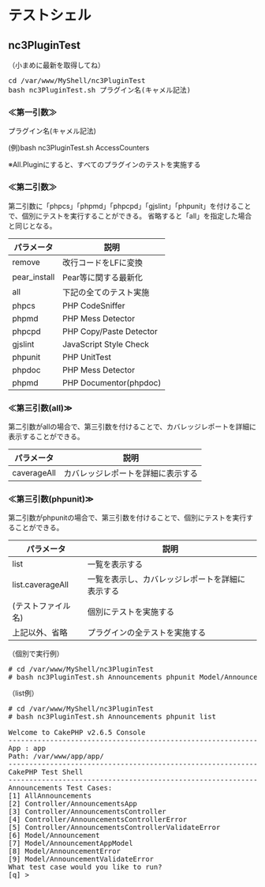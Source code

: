 # テストシェル

## nc3PluginTest
（小まめに最新を取得してね）

<pre>
cd /var/www/MyShell/nc3PluginTest
bash nc3PluginTest.sh プラグイン名(キャメル記法)
</pre>

### ≪第一引数≫

プラグイン名(キャメル記法)

(例)bash nc3PluginTest.sh AccessCounters

※All.Pluginにすると、すべてのプラグインのテストを実施する


### ≪第二引数≫

第二引数に「phpcs」「phpmd」「phpcpd」「gjslint」「phpunit」を付けることで、個別にテストを実行することができる。
省略すると「all」を指定した場合と同じとなる。

| パラメータ         | 説明                    |
| ------------------ | ----------------------- |
| remove             | 改行コードをLFに変換    |
| pear_install       | Pear等に関する最新化    |
| all                | 下記の全てのテスト実施  |
| phpcs              | PHP CodeSniffer         |
| phpmd              | PHP Mess Detector       |
| phpcpd             | PHP Copy/Paste Detector |
| gjslint            | JavaScript Style Check  |
| phpunit            | PHP UnitTest            |
| phpdoc             | PHP Mess Detector       |
| phpmd              | PHP Documentor(phpdoc)  |


### ≪第三引数(all)≫

第二引数がallの場合で、第三引数を付けることで、カバレッジレポートを詳細に表示することができる。

| パラメータ         | 説明                               |
| ------------------ | ---------------------------------- |
| caverageAll        | カバレッジレポートを詳細に表示する |


### ≪第三引数(phpunit)≫

第二引数がphpunitの場合で、第三引数を付けることで、個別にテストを実行することができる。

| パラメータ         | 説明                                             |
| ------------------ | ------------------------------------------------ |
| list               | 一覧を表示する                                   |
| list.caverageAll   | 一覧を表示し、カバレッジレポートを詳細に表示する |
| (テストファイル名) | 個別にテストを実施する                           |
| 上記以外、省略     | プラグインの全テストを実施する                   |

（個別で実行例）
<pre>
# cd /var/www/MyShell/nc3PluginTest
# bash nc3PluginTest.sh Announcements phpunit Model/Announcement
</pre>

（list例）
<pre>
# cd /var/www/MyShell/nc3PluginTest
# bash nc3PluginTest.sh Announcements phpunit list

Welcome to CakePHP v2.6.5 Console
---------------------------------------------------------------
App : app
Path: /var/www/app/app/
---------------------------------------------------------------
CakePHP Test Shell
---------------------------------------------------------------
Announcements Test Cases:
[1] AllAnnouncements
[2] Controller/AnnouncementsApp
[3] Controller/AnnouncementsController
[4] Controller/AnnouncementsControllerError
[5] Controller/AnnouncementsControllerValidateError
[6] Model/Announcement
[7] Model/AnnouncementAppModel
[8] Model/AnnouncementError
[9] Model/AnnouncementValidateError
What test case would you like to run?  
[q] > 
</pre>
